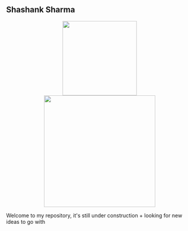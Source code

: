 ## Shashank Sharma

<p align="center">
  <a href="https://shashank-sharma.xyz" target="_blank">
  <img width="200" src="https://shashank-sharma.xyz/public/svg/portal.svg">
  <br/>
  <img width="300" src="https://shashank-sharma.xyz/img/name.png">
  </a>
</p>


Welcome to my repository, it's still under construction + looking for new ideas to go with